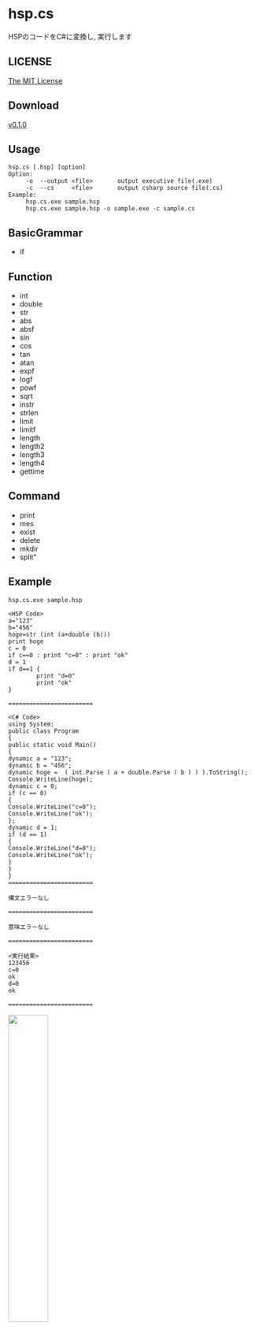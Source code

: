 # hsp.cs
HSPのコードをC#に変換し, 実行します  

## LICENSE
[The MIT License](https://github.com/kkrnt/hsp.cs/blob/master/LICENSE)

## Download
[v0.1.0](https://github.com/kkrnt/hsp.cs/releases/tag/v0.1.0)  

## Usage
```
hsp.cs [.hsp] [option]
Option:
     -o  --output <file>       output executive file(.exe)
     -c  --cs     <file>       output csharp source file(.cs)
Example:
     hsp.cs.exe sample.hsp
     hsp.cs.exe sample.hsp -o sample.exe -c sample.cs
```

## BasicGrammar
- if

## Function
- int
- double
- str
- abs
- absf
- sin
- cos
- tan
- atan
- expf
- logf
- powf
- sqrt
- instr
- strlen
- limit
- limitf
- length
- length2
- length3
- length4
- gettime

## Command
- print
- mes
- exist
- delete
- mkdir
- split"

## Example
```
hsp.cs.exe sample.hsp

<HSP Code>
a="123"
b="456"
hoge=str (int (a+double (b)))
print hoge
c = 0
if c==0 : print "c=0" : print "ok"
d = 1
if d==1 {
        print "d=0"
        print "ok"
}

========================

<C# Code>
using System;
public class Program
{
public static void Main()
{
dynamic a = "123";
dynamic b = "456";
dynamic hoge =  ( int.Parse ( a + double.Parse ( b ) ) ).ToString();
Console.WriteLine(hoge);
dynamic c = 0;
if (c == 0)
{
Console.WriteLine("c=0");
Console.WriteLine("ok");
};
dynamic d = 1;
if (d == 1)
{
Console.WriteLine("d=0");
Console.WriteLine("ok");
}
}
}
========================

構文エラーなし

========================

意味エラーなし

========================

<実行結果>
123456
c=0
ok
d=0
ok

========================
```

<img src="http://o8o.jp/hsp.cs.png" width="40%">
